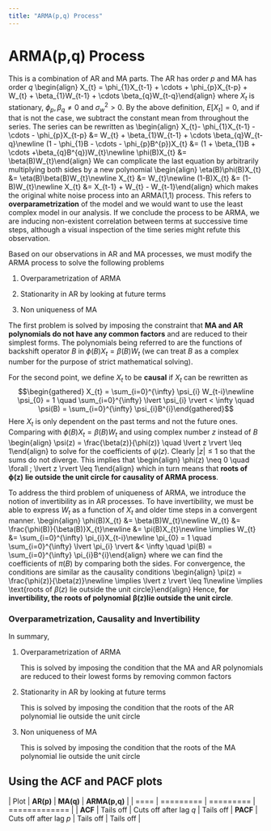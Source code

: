 ```yaml
---
title: "ARMA(p,q) Process"
---
```


# ARMA(p,q) Process

This is a combination of AR and MA parts. The AR has order $p$ and MA has order $q$
\begin{align}
    X_{t} = \phi_{1}X_{t-1} + \cdots + \phi_{p}X_{t-p} + W_{t} + \beta_{1}W_{t-1} + \cdots \beta_{q}W_{t-q}\end{align}
where $X_{t}$ is stationary, $\phi_{p}, \beta_{q} \neq 0$ and $\sigma_{w}^{2} > 0$. By the above definition, $E[X_{t}] = 0$, and if that is not the case, we subtract the constant mean from throughout the series. The series can be rewritten as
\begin{align}
    X_{t}- \phi_{1}X_{t-1} - \cdots - \phi_{p}X_{t-p} &= W_{t} + \beta_{1}W_{t-1} + \cdots \beta_{q}W_{t-q}\newline
    (1 - \phi_{1}B - \cdots - \phi_{p}B^{p})X_{t} &= (1 + \beta_{1}B + \cdots +\beta_{q}B^{q})W_{t}\newline
    \phi(B)X_{t} &= \beta(B)W_{t}\end{align}
We can complicate the last equation by arbitrarily multiplying both sides by a new polynomial
\begin{align}
    \eta(B)\phi(B)X_{t} &= \eta(B)\beta(B)W_{t}\newline
    X_{t} &= W_{t}\newline
    (1-B)X_{t} &= (1-B)W_{t}\newline
    X_{t} &= X_{t-1} + W_{t} - W_{t-1}\end{align}
which makes the original white noise process into an ARMA(1,1) process. This refers to **overparametrization** of the model and we would want to use the least complex model in our analysis. If we conclude the process to be ARMA, we are inducing non-existent correlation between terms at successive time steps, although a visual inspection of the time series might refute this observation.


Based on our observations in AR and MA processes, we must modify the ARMA process to solve the following problems

1.  Overparametrization of ARMA

2.  Stationarity in AR by looking at future terms

3.  Non uniqueness of MA

The first problem is solved by imposing the constraint that **MA and AR polynomials do not have any common factors** and are reduced to their simplest forms. The polynomials being referred to are the functions of backshift operator $B$ in $\phi(B)X_{t} = \beta(B)W_{t}$ (we can treat $B$ as a complex number for the purpose of strict mathematical solving).


For the second point, we define $X_{t}$ to be **causal** if $X_{t}$ can be rewritten as
$$\begin{gathered}
    X_{t} = \sum_{i=0}^{\infty} \psi_{i} W_{t-i}\newline
    \psi_{0} = 1 \quad \sum_{i=0}^{\infty} \lvert \psi_{i} \rvert < \infty \quad \psi(B) = \sum_{i=0}^{\infty} \psi_{i}B^{i}\end{gathered}$$
Here $X_{t}$ is only dependent on the past terms and not the future ones. Comparing with $\phi(B)X_{t} = \beta(B)W_{t}$ and using complex number $z$ instead of $B$
\begin{align}
    \psi(z) = \frac{\beta(z)}{\phi(z)} \quad \lvert z \rvert \leq 1\end{align}
to solve for the coefficients of $\psi(z)$. Clearly $\lvert z \rvert \leq 1$ so that the sums do not diverge. This implies that
\begin{align}
    \phi(z) \neq 0 \quad \forall \; \lvert z \rvert \leq 1\end{align}
which in turn means that **roots of** $\boldsymbol{\phi(z)}$ **lie outside the unit circle for causality of ARMA process**.


To address the third problem of uniqueness of ARMA, we introduce the notion of invertibility as in AR processes. To have invertibility, we must be able to express $W_{t}$ as a function of $X_{t}$ and older time steps in a convergent manner.
\begin{align}
    \phi(B)X_{t} &= \beta(B)W_{t}\newline
    W_{t} &= \frac{\phi(B)}{\beta(B)}X_{t}\newline
    &= \pi(B)X_{t}\newline
    \implies W_{t} &= \sum_{i=0}^{\infty} \pi_{i}X_{t-i}\newline
    \pi_{0} = 1 \quad \sum_{i=0}^{\infty} \lvert \pi_{i} \rvert &< \infty \quad \pi(B) = \sum_{i=0}^{\infty} \pi_{i}B^{i}\end{align}
where we can find the coefficients of $\pi(B)$ by comparing both the sides. For convergence, the conditions are similar as the causality conditions
\begin{align}
    \pi(z) = \frac{\phi(z)}{\beta(z)}\newline
    \implies \lvert z \rvert \leq 1\newline
    \implies \text{roots of $\beta(z)$ lie outside the unit circle}\end{align}
Hence, **for invertibility, the roots of polynomial** $\boldsymbol{\beta(z)}$**lie outside the unit circle**.


### Overparametrization, Causality and Invertibility

In summary,

1.  Overparametrization of ARMA

    This is solved by imposing the condition that the MA and AR polynomials are reduced to their lowest forms by removing common factors

2.  Stationarity in AR by looking at future terms

    This is solved by imposing the condition that the roots of the AR polynomial lie outside the unit circle

3.  Non uniqueness of MA

    This is solved by imposing the condition that the roots of the MA polynomial lie outside the unit circle

## Using the ACF and PACF plots

| Plot | **AR(p)** | **MA(q)** | **ARMA(p,q)** |
| ==== | ========= | ========= | ============= |
| **ACF** | Tails off | Cuts off after lag $q$ | Tails off |
**PACF** | Cuts off after lag $p$ | Tails off | Tails off |
